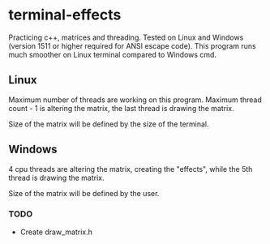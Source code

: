 # terminal-effects
Practicing c++, matrices and threading. Tested on Linux and Windows (version 1511 or higher required for ANSI escape code). This program runs much smoother on Linux terminal compared to Windows cmd.

## Linux
Maximum number of threads are working on this program. Maximum thread count - 1 is altering the matrix, the last thread is drawing the matrix.

Size of the matrix will be defined by the size of the terminal.

## Windows
4 cpu threads are altering the matrix, creating the "effects", while the 5th thread is drawing the matrix.

Size of the matrix will be defined by the user.

### TODO
* Create draw_matrix.h